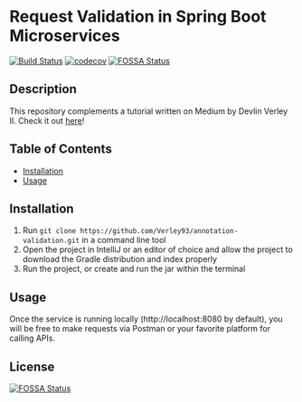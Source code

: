 # Request Validation in Spring Boot Microservices

[![Build Status](https://travis-ci.com/Verley93/annotation-validation.svg?branch=master)](https://travis-ci.com/Verley93/annotation-validation)
[![codecov](https://codecov.io/gh/Verley93/annotation-validation/branch/master/graph/badge.svg)](https://codecov.io/gh/Verley93/annotation-validation)
[![FOSSA Status](https://app.fossa.com/api/projects/git%2Bgithub.com%2FVerley93%2Fannotation-validation.svg?type=shield)](https://app.fossa.com/projects/git%2Bgithub.com%2FVerley93%2Fannotation-validation?ref=badge_shield)
## Description

This repository complements a tutorial written on Medium by Devlin Verley II.  Check it out [here](https://www.medium.com/some-article-link)!

## Table of Contents

- [Installation](installation)
- [Usage](usage)

## Installation

1. Run `git clone https://github.com/Verley93/annotation-validation.git` in a command line tool
2. Open the project in IntelliJ or an editor of choice and allow the project to download the Gradle distribution and index properly
3. Run the project, or create and run the jar within the terminal

## Usage

Once the service is running locally (http://localhost:8080 by default), you will be free to make requests via Postman 
or your favorite platform for calling APIs.


## License
[![FOSSA Status](https://app.fossa.com/api/projects/git%2Bgithub.com%2FVerley93%2Fannotation-validation.svg?type=large)](https://app.fossa.com/projects/git%2Bgithub.com%2FVerley93%2Fannotation-validation?ref=badge_large)